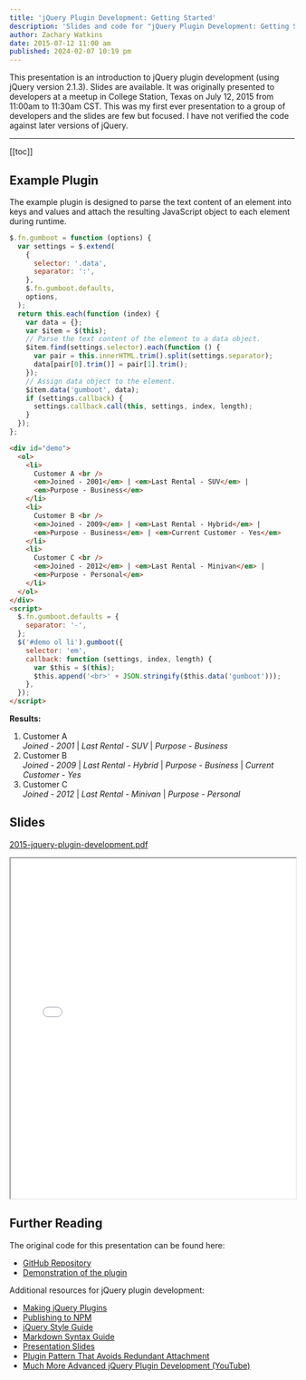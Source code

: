 ```yaml
---
title: 'jQuery Plugin Development: Getting Started'
description: 'Slides and code for "jQuery Plugin Development: Getting Started" which I originally presented in 2015 at a meetup in College Station, Texas.'
author: Zachary Watkins
date: 2015-07-12 11:00 am
published: 2024-02-07 10:19 pm
---
```


<script setup>
  import { onMounted } from 'vue';

  onMounted(async () => {

    import('https://cdnjs.cloudflare.com/ajax/libs/jquery/2.1.3/jquery.min.js').then(() => {

      import('./gumboot.js').then(() => {

        // Override the plugin's default settings for the entire page.
        jQuery.fn.gumboot.defaults = {
          separator: "-",
        };
        // Apply the plugin to the demo.
        jQuery('#demo ol li').gumboot({
          selector: 'em',
          callback: function (settings, index, length) {
            var $this = jQuery(this)
            $this.append('<br>' + JSON.stringify($this.data('gumboot')))
          },
        });
      });
    });
  });
</script>

This presentation is an introduction to jQuery plugin development (using jQuery version 2.1.3). Slides are available. It was originally presented to developers at a meetup in College Station, Texas on July 12, 2015 from 11:00am to 11:30am CST. This was my first ever presentation to a group of developers and the slides are few but focused. I have not verified the code against later versions of jQuery.

---

[[toc]]

## Example Plugin

The example plugin is designed to parse the text content of an element into keys and values and attach the resulting JavaScript object to each element during runtime.

```javascript
$.fn.gumboot = function (options) {
  var settings = $.extend(
    {
      selector: '.data',
      separator: ':',
    },
    $.fn.gumboot.defaults,
    options,
  );
  return this.each(function (index) {
    var data = {};
    var $item = $(this);
    // Parse the text content of the element to a data object.
    $item.find(settings.selector).each(function () {
      var pair = this.innerHTML.trim().split(settings.separator);
      data[pair[0].trim()] = pair[1].trim();
    });
    // Assign data object to the element.
    $item.data('gumboot', data);
    if (settings.callback) {
      settings.callback.call(this, settings, index, length);
    }
  });
};
```

```html
<div id="demo">
  <ol>
    <li>
      Customer A <br />
      <em>Joined - 2001</em> | <em>Last Rental - SUV</em> |
      <em>Purpose - Business</em>
    </li>
    <li>
      Customer B <br />
      <em>Joined - 2009</em> | <em>Last Rental - Hybrid</em> |
      <em>Purpose - Business</em> | <em>Current Customer - Yes</em>
    </li>
    <li>
      Customer C <br />
      <em>Joined - 2012</em> | <em>Last Rental - Minivan</em> |
      <em>Purpose - Personal</em>
    </li>
  </ol>
</div>
<script>
  $.fn.gumboot.defaults = {
    separator: '-',
  };
  $('#demo ol li').gumboot({
    selector: 'em',
    callback: function (settings, index, length) {
      var $this = $(this);
      $this.append('<br>' + JSON.stringify($this.data('gumboot')));
    },
  });
</script>
```

**Results:**

<div id="demo">
  <ol>
    <li
      >Customer A<br /><em>Joined - 2001</em> | <em>Last Rental - SUV</em> |
      <em>Purpose - Business</em></li
    >
    <li
      >Customer B<br /><em>Joined - 2009</em> | <em>Last Rental - Hybrid</em> |
      <em>Purpose - Business</em> | <em>Current Customer - Yes</em></li
    >
    <li
      >Customer C<br /><em>Joined - 2012</em> | <em>Last Rental - Minivan</em> |
      <em>Purpose - Personal</em></li
    >
  </ol>
</div>

## Slides

[2015-jquery-plugin-development.pdf](/presentations/2015-jquery-plugin-development.pdf)

<iframe src="/presentations/2015-jquery-plugin-development.pdf" width="100%" height="600px">
  <p>This browser does not support PDFs. Please download the PDF to view it: <a href="/presentations/2015-jquery-plugin-development.pdf">Download PDF</a>.</p>
</iframe>

## Further Reading

The original code for this presentation can be found here:

- [GitHub Repository](https://github.com/ZachWatkins/Gumboot)
- [Demonstration of the plugin](https://codepen.io/zw/pen/YXLoWj)

Additional resources for jQuery plugin development:

- [Making jQuery Plugins](https://learn.jquery.com/plugins/)
- [Publishing to NPM](http://blog.npmjs.org/post/111475741445/publishing-your-jquery-plugin-to-npm-the-quick)
- [jQuery Style Guide](http://contribute.jquery.org/style-guide/)
- [Markdown Syntax Guide](http://daringfireball.net/projects/markdown/syntax)
- [Presentation Slides](https://docs.google.com/presentation/d/1xgRXiqPBDWNxUNUf3DcocO0VHZ2dJgAuSfYPvLRKlIc/pub?start=false&loop=false&delayms=15000)
- [Plugin Pattern That Avoids Redundant Attachment](http://www.smashingmagazine.com/2011/10/11/essential-jquery-plugin-patterns/)
- [Much More Advanced jQuery Plugin Development (YouTube)](https://www.youtube.com/watch?v=FdJINb0breE)
